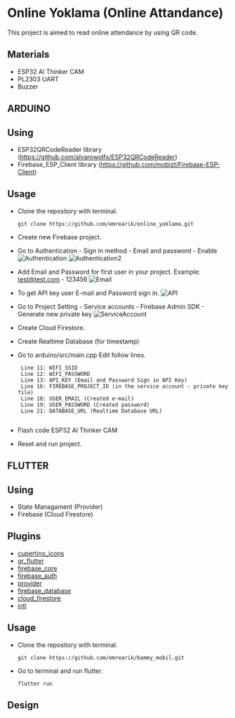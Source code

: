 # Online Yoklama (Online Attandance)

This project is aimed to read online attendance by using QR code.

## Materials

- ESP32 AI Thinker CAM
- PL2303 UART
- Buzzer

## ARDUINO

## Using
- ESP32QRCodeReader library (https://github.com/alvarowolfx/ESP32QRCodeReader)
- Firebase_ESP_Client library (https://github.com/mobizt/Firebase-ESP-Client)

## Usage
 - Clone the repository with terminal.
   ```
   git clone https://github.com/emrearik/online_yoklama.git
   ```
 - Create new Firebase project.
 - Go to Authentication - Sign in method - Email and password - Enable
 ![Authentication](https://github.com/mobizt/Firebase-ESP32/raw/master/media/images/Enable_Email_Password_Provider.png "Authentication")
 ![Authentication2](https://github.com/mobizt/Firebase-ESP32/raw/master/media/images/Enable_Email_Password_Provider2.png "Authentication2")
 - Add Email and Password for first user in your project. Example: test@test.com - 123456
  ![Email](https://github.com/mobizt/Firebase-ESP32/raw/master/media/images/Enable_Email_Password_Provider3.png "Email")
 - To get API key user E-mail and Password sign in.
   ![API](https://github.com/mobizt/Firebase-ESP32/raw/master/media/images/API_Key.png "API")
 - Go to Project Setting - Service accounts - Firebase Admin SDK - Generate new private key
   ![ServiceAccount](https://github.com/mobizt/Firebase-ESP32/raw/master/media/images/Service_Account_Key.png "ServiceAccount")
 - Create Cloud Firestore.
 - Create Realtime Database (for timestamp)
 - Go to arduino/src/main.cpp
   Edit follow lines.
   
   ```
    Line 11: WIFI_SSID
    Line 12: WIFI_PASSWORD
    Line 13: API_KEY (Email and Password Sign in API Key)
    Line 16: FIREBASE_PROJECT_ID (in the service account - private key file)
    Line 18: USER_EMAIL (Created e-mail)
    Line 19: USER_PASSWORD (Created password)
    Line 21: DATABASE_URL (Realtime Database URL)
    
   ```
 - Flash code ESP32 AI Thinker CAM
 - Reset and run project.

## FLUTTER

## Using
- State Managament (Provider)
- Firebase (Cloud Firestore)

## Plugins

- [cupertino_icons](https://pub.dev/packages/cupertino_icons)
- [qr_flutter](https://pub.dev/packages/qr_flutter)
- [firebase_core](https://pub.dev/packages/firebase_core)
- [firebase_auth](https://pub.dev/packages/firebase_auth)
- [provider](https://pub.dev/packages/provider)
- [firebase_database](https://pub.dev/packages/firebase_database)
- [cloud_firestore](https://pub.dev/packages/cloud_firestore)
- [intl](https://pub.dev/packages/intl)

## Usage
 - Clone the repository with terminal.
   ```
   git clone https://github.com/emrearik/bammy_mobil.git
   ```
   
 - Go to terminal and run flutter.
   ```
   flutter run
   ```
   

## Design



